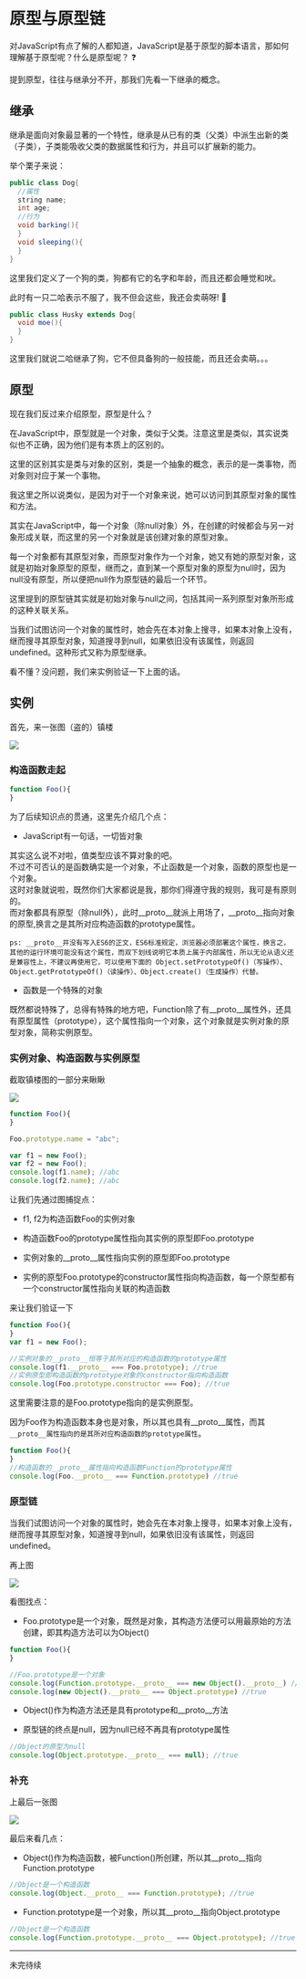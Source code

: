 # 原型与原型链

对JavaScript有点了解的人都知道，JavaScript是基于原型的脚本语言，那如何理解基于原型呢？什么是原型呢？ :question:

提到原型，往往与继承分不开，那我们先看一下继承的概念。

## 继承

继承是面向对象最显著的一个特性，继承是从已有的类（父类）中派生出新的类（子类），子类能吸收父类的数据属性和行为，并且可以扩展新的能力。

举个栗子来说：

```java
public class Dog{
  //属性
  string name;
  int age;
  //行为
  void barking(){
  }
  void sleeping(){
  }
}
```

这里我们定义了一个狗的类，狗都有它的名字和年龄，而且还都会睡觉和吠。

此时有一只二哈表示不服了，我不但会这些，我还会卖萌呀! :dog:

```java
public class Husky extends Dog{
  void moe(){
  }
}
```

这里我们就说二哈继承了狗，它不但具备狗的一般技能，而且还会卖萌。。。

## 原型

现在我们反过来介绍原型，原型是什么？

在JavaScript中，原型就是一个对象，类似于父类。注意这里是类似，其实说类似也不正确，因为他们是有本质上的区别的。

这里的区别其实是类与对象的区别，类是一个抽象的概念，表示的是一类事物，而对象则对应于某一个事物。

我这里之所以说类似，是因为对于一个对象来说，她可以访问到其原型对象的属性和方法。

其实在JavaScript中，每一个对象（除null对象）外，在创建的时候都会与另一对象形成关联，而这里的另一个对象就是该创建对象的原型对象。

每一个对象都有其原型对象，而原型对象作为一个对象，她又有她的原型对象，这就是初始对象原型的原型，继而之，直到某一个原型对象的原型为null时，因为null没有原型，所以便把null作为原型链的最后一个环节。

这里提到的原型链其实就是初始对象与null之间，包括其间一系列原型对象所形成的这种关联关系。

当我们试图访问一个对象的属性时，她会先在本对象上搜寻，如果本对象上没有，继而搜寻其原型对象，知道搜寻到null，如果依旧没有该属性，则返回undefined。这种形式又称为原型继承。

看不懂？没问题，我们来实例验证一下上面的话。

## 实例

首先，来一张图（盗的）镇楼

![](https://github.com/shextremely/study/blob/test/images/prototype.jpg)

### 构造函数走起

```javascript
function Foo(){
}
```

为了后续知识点的贯通，这里先介绍几个点：

* JavaScript有一句话，一切皆对象

其实这么说不对啦，值类型应该不算对象的吧。<br>
不过不可否认的是函数确实是一个对象，不止函数是一个对象，函数的原型也是一个对象。<br>
这时对象就说啦，既然你们大家都说是我，那你们得遵守我的规则，我可是有原则的。<br>
而对象都具有原型（除null外），此时__proto__就派上用场了，__proto__指向对象的原型,换言之是其所对应构造函数的prototype属性。

    ps: __proto__并没有写入ES6的正文，ES6标准规定，浏览器必须部署这个属性，换言之，其他的运行环境可能没有这个属性，而双下划线说明它本质上属于内部属性，所以无论从语义还是兼容性上，不建议再使用它，可以使用下面的 Object.setPrototypeOf()（写操作）、Object.getPrototypeOf()（读操作）、Object.create()（生成操作）代替。

* 函数是一个特殊的对象

既然都说特殊了，总得有特殊的地方吧，Function除了有__proto__属性外，还具有原型属性（prototype），这个属性指向一个对象，这个对象就是实例对象的原型对象，简称实例原型。

### 实例对象、构造函数与实例原型

截取镇楼图的一部分来瞅瞅

![](https://github.com/shextremely/study/blob/test/images/prototype-top.jpg)

```javascript
function Foo(){
}

Foo.prototype.name = "abc";

var f1 = new Foo();
var f2 = new Foo();
console.log(f1.name); //abc
console.log(f2.name); //abc
```

让我们先通过图捕捉点：
* f1, f2为构造函数Foo的实例对象

* 构造函数Foo的prototype属性指向其实例的原型即Foo.prototype

* 实例对象的__proto__属性指向实例的原型即Foo.prototype

* 实例的原型Foo.prototype的constructor属性指向构造函数，每一个原型都有一个constructor属性指向关联的构造函数

来让我们验证一下
```javascript
function Foo(){
}
var f1 = new Foo();

//实例对象的__proto__恒等于其所对应的构造函数的prototype属性
console.log(f1.__proto__ === Foo.prototype); //true
//实例原型即构造函数的prototype对象的constructor指向构造函数
console.log(Foo.prototype.constructor === Foo); //true
```

这里需要注意的是Foo.prototype指向的是实例原型。

因为Foo作为构造函数本身也是对象，所以其也具有__proto__属性，而其`__proto__属性指向的是其所对应构造函数的prototype属性`。


```javascript
function Foo(){
}
//构造函数的__proto__属性指向构造函数Function的prototype属性
console.log(Foo.__proto__ === Function.prototype) //true
```

### 原型链

当我们试图访问一个对象的属性时，她会先在本对象上搜寻，如果本对象上没有，继而搜寻其原型对象，知道搜寻到null，如果依旧没有该属性，则返回undefined。

再上图

![](https://github.com/shextremely/study/blob/test/images/prototype-center.jpg)

看图找点：
* Foo.prototype是一个对象，既然是对象，其构造方法便可以用最原始的方法创建，即其构造方法可以为Object()

```javascript
function Foo(){
}

//Foo.prototype是一个对象
console.log(Function.prototype.__proto__ === new Object().__proto__) //true
console.log(new Object().__proto__ === Object.prototype) //true
```

* Object()作为构造方法还是具有prototype和__proto__方法

* 原型链的终点是null，因为null已经不再具有prototype属性

```javascript
//Object的原型为null
console.log(Object.prototype.__proto__ === null); //true
```

### 补充

上最后一张图

![](https://github.com/shextremely/study/blob/test/images/prototype-bottom.jpg)

最后来看几点：
* Object()作为构造函数，被Function()所创建，所以其__proto__指向Function.prototype

```javascript
//Object是一个构造函数
console.log(Object.__proto__ === Function.prototype); //true
```

* Function.prototype是一个对象，所以其__proto__指向Object.prototype

```javascript
//Object是一个构造函数
console.log(Function.prototype.__proto__ === Object.prototype); //true
```

*****************
未完待续
